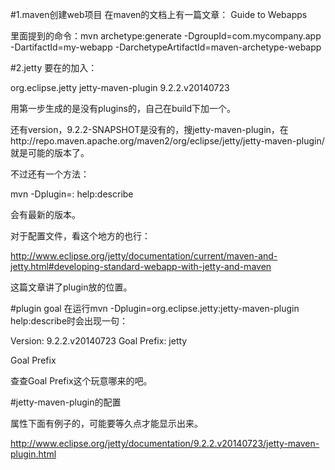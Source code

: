 #1.maven创建web项目
在maven的文档上有一篇文章： Guide to Webapps

里面提到的命令：mvn archetype:generate -DgroupId=com.mycompany.app -DartifactId=my-webapp -DarchetypeArtifactId=maven-archetype-webapp

#2.jetty
要在<build>的<plugins>加入：

<plugin>
  <groupId>org.eclipse.jetty</groupId>
  <artifactId>jetty-maven-plugin</artifactId>
  <version>9.2.2.v20140723</version>
</plugin>

用第一步生成的是没有plugins的，自己在build下加一个。

还有version，9.2.2-SNAPSHOT是没有的，搜jetty-maven-plugin，在http://repo.maven.apache.org/maven2/org/eclipse/jetty/jetty-maven-plugin/就是可能的版本了。

不过还有一个方法：

mvn -Dplugin=<groupId>:<artifactId> help:describe

会有最新的版本。

对于配置文件，看这个地方的也行：

http://www.eclipse.org/jetty/documentation/current/maven-and-jetty.html#developing-standard-webapp-with-jetty-and-maven

这篇文章讲了plugin放的位置。

#plugin goal
在运行mvn -Dplugin=org.eclipse.jetty:jetty-maven-plugin help:describe时会出现一句：

Version: 9.2.2.v20140723
Goal Prefix: jetty

Goal Prefix

查查Goal Prefix这个玩意哪来的吧。

#jetty-maven-plugin的配置

属性下面有例子的，可能要等久点才能显示出来。

http://www.eclipse.org/jetty/documentation/9.2.2.v20140723/jetty-maven-plugin.html
